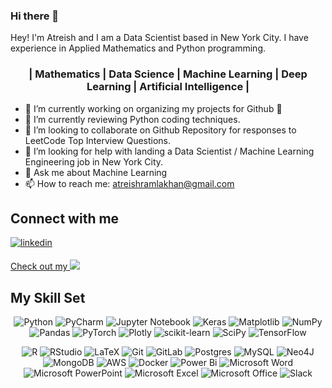### Hi there 👋

Hey! I'm Atreish and I am a Data Scientist based in New York City. I have experience in Applied Mathematics and Python programming. 

 

### <div align="center">| Mathematics | Data Science | Machine Learning | Deep Learning | Artificial Intelligence |</div> 


- 🔭 I’m currently working on organizing my projects for Github 🤣 
- 🌱 I’m currently reviewing Python coding techniques.
- 👯 I’m looking to collaborate on Github Repository for responses to LeetCode Top Interview Questions.
- 🤔 I’m looking for help with landing a Data Scientist / Machine Learning Engineering job in New York City.
- 💬 Ask me about Machine Learning 
- 📫 How to reach me: atreishramlakhan@gmail.com



 
## Connect with me

<div align="left">

<a href="https://linkedin.com/in/atreish/" target="_blank">
<img src=https://img.shields.io/badge/linkedin-%231E77B5.svg?&style=for-the-badge&logo=linkedin&logoColor=white alt=linkedin style="margin-bottom: 5px;" />

Check out my <a href="https://drive.google.com/file/d/1Wn-Mf6wHu9Qm7IDgxtvX6HtNGrwbsluu/view?usp=sharing" target="_blank">
<img src=https://img.shields.io/badge/-RESUME-brightgreen style="style=for-the-badge&logo=appveyor" />

</a>
</div>  

## My Skill Set  
<div align="center">   

 ![Python](https://img.shields.io/badge/python-3670A0?style=for-the-badge&logo=python&logoColor=ffdd54)
 ![PyCharm](https://img.shields.io/badge/pycharm-143?style=for-the-badge&logo=pycharm&logoColor=black&color=black&labelColor=green)
 ![Jupyter Notebook](https://img.shields.io/badge/jupyter-%23FA0F00.svg?style=for-the-badge&logo=jupyter&logoColor=white)
 ![Keras](https://img.shields.io/badge/Keras-%23D00000.svg?style=for-the-badge&logo=Keras&logoColor=white)
 ![Matplotlib](https://img.shields.io/badge/Matplotlib-%23ffffff.svg?style=for-the-badge&logo=Matplotlib&logoColor=black)
 ![NumPy](https://img.shields.io/badge/numpy-%23013243.svg?style=for-the-badge&logo=numpy&logoColor=white)
 ![Pandas](https://img.shields.io/badge/pandas-%23150458.svg?style=for-the-badge&logo=pandas&logoColor=white)
 ![PyTorch](https://img.shields.io/badge/PyTorch-%23EE4C2C.svg?style=for-the-badge&logo=PyTorch&logoColor=white)
 ![Plotly](https://img.shields.io/badge/Plotly-%233F4F75.svg?style=for-the-badge&logo=plotly&logoColor=white)
 ![scikit-learn](https://img.shields.io/badge/scikit--learn-%23F7931E.svg?style=for-the-badge&logo=scikit-learn&logoColor=white)
 ![SciPy](https://img.shields.io/badge/SciPy-%230C55A5.svg?style=for-the-badge&logo=scipy&logoColor=%white)
 ![TensorFlow](https://img.shields.io/badge/TensorFlow-%23FF6F00.svg?style=for-the-badge&logo=TensorFlow&logoColor=white)
 
 ![R](https://img.shields.io/badge/r-%23276DC3.svg?style=for-the-badge&logo=r&logoColor=white)
 ![RStudio](https://img.shields.io/badge/RStudio-4285F4?style=for-the-badge&logo=rstudio&logoColor=white)
 ![LaTeX](https://img.shields.io/badge/latex-%23008080.svg?style=for-the-badge&logo=latex&logoColor=white)
 ![Git](https://img.shields.io/badge/git-%23F05033.svg?style=for-the-badge&logo=git&logoColor=white)
 ![GitLab](https://img.shields.io/badge/gitlab-%23181717.svg?style=for-the-badge&logo=gitlab&logoColor=white)
 ![Postgres](https://img.shields.io/badge/postgres-%23316192.svg?style=for-the-badge&logo=postgresql&logoColor=white)
 ![MySQL](https://img.shields.io/badge/mysql-%2300f.svg?style=for-the-badge&logo=mysql&logoColor=white)
 ![Neo4J](https://img.shields.io/badge/Neo4j-008CC1?style=for-the-badge&logo=neo4j&logoColor=white)
 ![MongoDB](https://img.shields.io/badge/MongoDB-%234ea94b.svg?style=for-the-badge&logo=mongodb&logoColor=white)
 ![AWS](https://img.shields.io/badge/AWS-%23FF9900.svg?style=for-the-badge&logo=amazon-aws&logoColor=white)
 ![Docker](https://img.shields.io/badge/docker-%230db7ed.svg?style=for-the-badge&logo=docker&logoColor=white)
 ![Power Bi](https://img.shields.io/badge/power_bi-F2C811?style=for-the-badge&logo=powerbi&logoColor=black)
 ![Microsoft Word](https://img.shields.io/badge/Microsoft_Word-2B579A?style=for-the-badge&logo=microsoft-word&logoColor=white)
 ![Microsoft PowerPoint](https://img.shields.io/badge/Microsoft_PowerPoint-B7472A?style=for-the-badge&logo=microsoft-powerpoint&logoColor=white)
 ![Microsoft Excel](https://img.shields.io/badge/Microsoft_Excel-217346?style=for-the-badge&logo=microsoft-excel&logoColor=white)
 ![Microsoft Office](https://img.shields.io/badge/Microsoft_Office-D83B01?style=for-the-badge&logo=microsoft-office&logoColor=white)
 ![Slack](https://img.shields.io/badge/Slack-4A154B?style=for-the-badge&logo=slack&logoColor=white)
 
 
</div>
 
